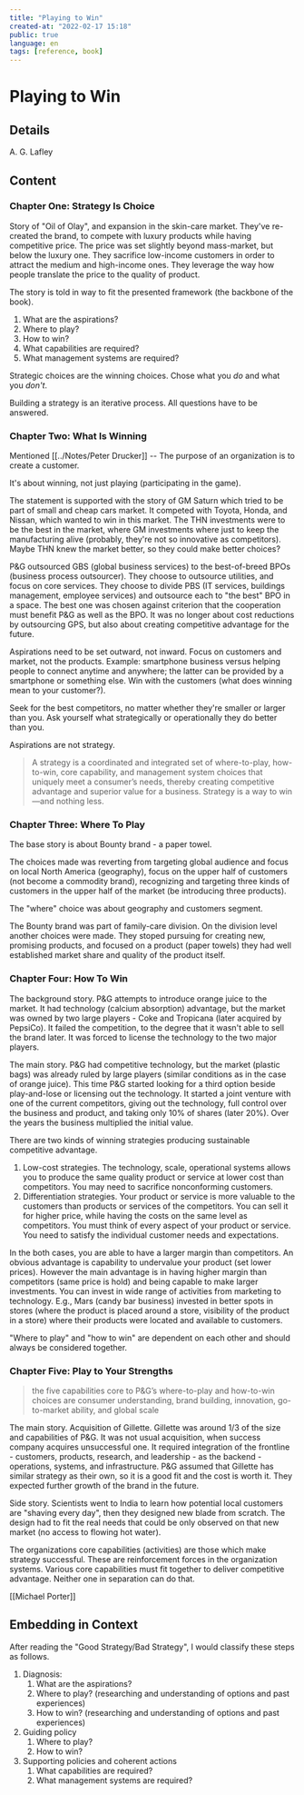 ```yaml
---
title: "Playing to Win"
created-at: "2022-02-17 15:18"
public: true
language: en
tags: [reference, book]
---
```


# Playing to Win

## Details

A. G. Lafley

## Content
### Chapter One: Strategy Is Choice

Story of "Oil of Olay", and expansion in the skin-care market. They've re-created the brand, to compete with luxury products while having competitive price. The price was set slightly beyond mass-market, but below the luxury one. They sacrifice low-income customers in order to attract the medium and high-income ones. They leverage the way how people translate the price to the quality of product.

The story is told in way to fit the presented framework (the backbone of the book).

1. What are the aspirations?
2. Where to play?
3. How to win?
4. What capabilities are required?
5. What management systems are required?

Strategic choices are the winning choices. Chose what you *do* and what you *don't*.

Building a strategy is an iterative process. All questions have to be answered.

### Chapter Two: What Is Winning

Mentioned [[../Notes/Peter Drucker]] -- The purpose of an organization is to create a customer.

It's about winning, not just playing (participating in the game).

The statement is supported with the story of GM Saturn which tried to be part of small and cheap cars market. It competed with Toyota, Honda, and Nissan, which wanted to win in this market. The THN investments were to be the best in the market, where GM investments where just to keep the manufacturing alive (probably, they're not so innovative as competitors). Maybe THN knew the market better, so they could make better choices?

P&G outsourced GBS (global business services) to the best-of-breed BPOs (business process outsourcer). They choose to outsource utilities, and focus on core services. They choose to divide PBS (IT services, buildings management, employee services) and outsource each to "the best" BPO in a space. The best one was chosen against criterion that the cooperation must benefit P&G as well as the BPO. It was no longer about cost reductions by outsourcing GPS, but also about creating competitive advantage for the future.

Aspirations need to be set outward, not inward. Focus on customers and market, not the products. Example: smartphone business versus helping people to connect anytime and anywhere; the latter can be provided by a smartphone or something else. Win with the customers (what does winning mean to your customer?).

Seek for the best competitors, no matter whether they're smaller or larger than you. Ask yourself what strategically or operationally they do better than you.

Aspirations are not strategy.

>A strategy is a coordinated and integrated set of where-to-play, how-to-win, core capability, and management system choices that uniquely meet a consumer’s needs, thereby creating competitive advantage and superior value for a business. Strategy is a way to win—and nothing less.

### Chapter Three: Where To Play

The base story is about Bounty brand - a paper towel.

The choices made was reverting from targeting global audience and focus on local North America (geography), focus on the upper half of customers (not become a commodity brand), recognizing and targeting three kinds of customers in the upper half of the market (be introducing three products).

The "where" choice was about geography and customers segment.

The Bounty brand was part of family-care division. On the division level another choices were made. They stoped pursuing for creating new, promising products, and focused on a product (paper towels) they had well established market share and quality of the product itself.

### Chapter Four: How To Win

The background story. P&G attempts to introduce orange juice to the market. It had technology (calcium absorption) advantage, but the market was owned by two large players - Coke and Tropicana (later acquired by PepsiCo). It failed the competition, to the degree that it wasn't able to sell the brand later. It was forced to license the technology to the two major players.

The main story. P&G had competitive technology, but the market (plastic bags) was already ruled by large players (similar conditions as in the case of orange juice). This time P&G started looking for a third option beside play-and-lose or licensing out the technology. It started a joint venture with one of the current competitors, giving out the technology, full control over the business and product, and taking only 10% of shares (later 20%). Over the years the business multiplied the initial value.

There are two kinds of winning strategies producing sustainable competitive advantage.
1. Low-cost strategies. The technology, scale, operational systems allows you to produce the same quality product or service at lower cost than competitors. You may need to sacrifice nonconforming customers.
2. Differentiation strategies. Your product or service is more valuable to the customers than products or services of the competitors. You can sell it for higher price, while having the costs on the same level as competitors. You must think of every aspect of your product or service. You need to satisfy the individual customer needs and expectations.

In the both cases, you are able to have a larger margin than competitors. An obvious advantage is capability to undervalue your product (set lower prices). However the main advantage is in having higher margin than competitors (same price is hold) and being capable to make larger investments. You can invest in wide range of activities from marketing to technology. E.g., Mars (candy bar business) invested in better spots in stores (where the product is placed around a store, visibility of the product in a store) where their products were located and available to customers.

"Where to play" and "how to win" are dependent on each other and should always be considered together.

### Chapter Five: Play to Your Strengths

>the five capabilities core to P&G’s where-to-play and how-to-win choices are consumer understanding, brand building, innovation, go-to-market ability, and global scale

The main story. Acquisition of Gillette. Gillette was around 1/3 of the size and capabilities of P&G. It was not usual acquisition, when success company acquires unsuccessful one. It required integration of the frontline - customers, products, research, and leadership - as the backend - operations, systems, and infrastructure. P&G assumed that Gillette has similar strategy as their own, so it is a good fit and the cost is worth it. They expected further growth of the brand in the future.

Side story. Scientists went to India to learn how potential local customers are "shaving every day", then they designed new blade from scratch. The design had to fit the real needs that could be only observed on that new market (no access to flowing hot water).

The organizations core capabilities (activities) are those which make strategy successful. These are reinforcement forces in the organization systems. Various core capabilities must fit together to deliver competitive advantage. Neither one in separation can do that.

[[Michael Porter]]



## Embedding in Context

After reading the "Good Strategy/Bad Strategy", I would classify these steps as follows.

1. Diagnosis:
	1. What are the aspirations?
	2. Where to play? (researching and understanding of options and past experiences)
	3. How to win? (researching and understanding of options and past experiences)
2. Guiding policy
	1. Where to play?
	2. How to win?
3. Supporting policies and coherent actions
	1. What capabilities are required?
	2. What management systems are required?
